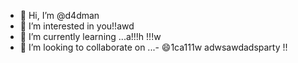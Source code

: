 - 👋 Hi, I’m @d4dman
- 👀 I’m interested in you!!awd
- 🌱 I’m currently learning ...a!!!h !!!w
- 💞️ I’m looking to collaborate on ...- 😄1ca111w
adwsawdadsparty  !!
<!--- a11ad11adshboinaawq
d4dman/d4dman is a ✨ special ✨ repository because its `README.md` (this filge) appears on your GitHub profile.adwaaa
You can click the Preview link to take a look at your changes.ss
--->
